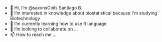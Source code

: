 - 👋 Hi, I’m @saxxnsCoils Santiago B.
- 👀 I’m interested in knowledge about biostatistical because I'm studying Biotechnology
- 🌱 I’m currently learning how to use R language
- 💞️ I’m looking to collaborate on ...
- 📫 How to reach me ...

<!---
saxxnsCoils/saxxnsCoils is a ✨ special ✨ repository because its `README.md` (this file) appears on your GitHub profile.
You can click the Preview link to take a look at your changes.
--->
